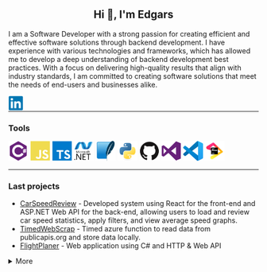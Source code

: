 ## <div align="center">Hi 👋, I'm Edgars</div>


I am a Software Developer with a strong passion for creating efficient and effective software solutions through backend development. I have experience with various technologies and frameworks, which has allowed me to develop a deep understanding of backend development best practices. With a focus on delivering high-quality results that align with industry standards, I am committed to creating software solutions that meet the needs of end-users and businesses alike.

<a href=https://www.linkedin.com/in/edgars-berzins/><img align="left" src=https://github.com/devicons/devicon/blob/master/icons/linkedin/linkedin-original.svg alt="Edgars Berzins | LinkedIn" width="30"/></a>
</br>

---
### Tools

<img src=https://github.com/devicons/devicon/blob/master/icons/csharp/csharp-plain.svg alt="CSharp Logo" width="40"/> <img src=https://github.com/devicons/devicon/blob/master/icons/javascript/javascript-plain.svg alt="JS Logo" width="40"/> <img src=https://github.com/devicons/devicon/blob/master/icons/typescript/typescript-plain.svg alt="TS Logo" width="40"/> <img src=https://github.com/devicons/devicon/blob/master/icons/dot-net/dot-net-original-wordmark.svg alt="DotNet Logo" width="40"/> <img src=https://github.com/devicons/devicon/blob/master/icons/sqlite/sqlite-original.svg alt="SQLite Logo" width="40"/> <img src=https://github.com/devicons/devicon/blob/master/icons/python/python-original.svg alt="Python Logo" width="40"/> <img src=https://github.com/devicons/devicon/blob/master/icons/github/github-original.svg alt="Github Logo" width="40"/> <img src=https://github.com/devicons/devicon/blob/master/icons/visualstudio/visualstudio-plain.svg alt="VisualStudio Logo" width="40"/> <img src=https://github.com/devicons/devicon/blob/master/icons/vscode/vscode-original.svg alt="VSCode Logo" width="40"/> <img src=https://github.com/devicons/devicon/blob/master/icons/jetbrains/jetbrains-original.svg alt="JetBrains Logo" width="40"/>

---
### Last projects
* [CarSpeedReview](https://github.com/edgarsbeerzinjsh/CarSpeedReview) - Developed system using React for the front-end and ASP.NET Web API for the back-end, allowing users to load and review car speed statistics, apply filters, and view average speed graphs.
* [TimedWebScrap](https://github.com/edgarsbeerzinjsh/TimedWebScrap) - Timed azure function to read data from publicapis.org and store data locally.
* [FlightPlaner](https://github.com/edgarsbeerzinjsh/FlightPlaner) - Web application using C# and HTTP & Web API
<details><summary>More</summary>
 
* [SQL querry](https://github.com/edgarsbeerzinjsh/CodelexSQL) -  Used SQL to manage and manipulate relational databases, writing queries to extract data, create tables, and modify data structures
* [ScoooterRental](https://github.com/edgarsbeerzinjsh/ScoooterRental) - Test-Driven Development methodology for Scooter Rental program.
</details> 

<!--
**edgarsbeerzinjsh/edgarsbeerzinjsh** is a ✨ _special_ ✨ repository because its `README.md` (this file) appears on your GitHub profile.

---
![Top Langs](https://github-readme-stats.vercel.app/api/top-langs/?username=edgarsbeerzinjsh&layout=compact&langs_count=8)

Here are some ideas to get you started:

- 🔭 I’m currently working on ...
- 🌱 I’m currently learning ...
- 👯 I’m looking to collaborate on ...
- 🤔 I’m looking for help with ...
- 💬 Ask me about ...
- 📫 How to reach me: ...
- 😄 Pronouns: ...
- ⚡ Fun fact: ...
-->
